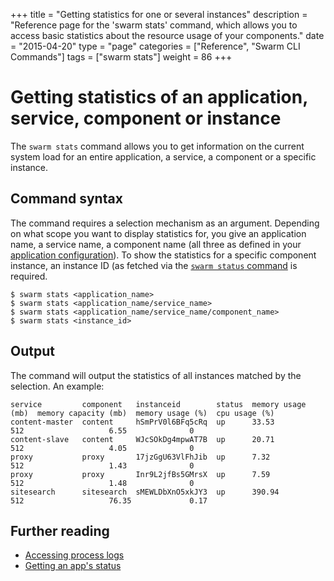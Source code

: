 +++
title = "Getting statistics for one or several instances"
description = "Reference page for the 'swarm stats' command, which allows you to access basic statistics about the resource usage of your components."
date = "2015-04-20"
type = "page"
categories = ["Reference", "Swarm CLI Commands"]
tags = ["swarm stats"]
weight = 86
+++

# Getting statistics of an application, service, component or instance

The `swarm stats` command allows you to get information on the current system load for an entire application, a service, a component or a specific instance.

## Command syntax

The command requires a selection mechanism as an argument. Depending on what scope you want to display statistics for, you give an application name, a service name, a component name (all three as defined in your [application configuration](../swarm-json/)). To show the statistics for a specific component instance, an instance ID (as fetched via the [`swarm status` command](../status/) is required.

```nohighlight
$ swarm stats <application_name>
$ swarm stats <application_name/service_name>
$ swarm stats <application_name/service_name/component_name>
$ swarm stats <instance_id>
```

## Output

The command will output the statistics of all instances matched by the selection. An example:

```nohighlight
service         component   instanceid        status  memory usage (mb)  memory capacity (mb)  memory usage (%)  cpu usage (%)
content-master  content     hSmPrV0l6BFq5cRq  up      33.53              512                   6.55              0
content-slave   content     WJcSOkDg4mpwAT7B  up      20.71              512                   4.05              0
proxy           proxy       17jzGgU63VlFhJib  up      7.32               512                   1.43              0
proxy           proxy       Inr9L2jfBs5GMrsX  up      7.59               512                   1.48              0
sitesearch      sitesearch  sMEWLDbXnO5xkJY3  up      390.94             512                   76.35             0.17
```

## Further reading

 * [Accessing process logs](../logs/)
 * [Getting an app's status](../status/)
